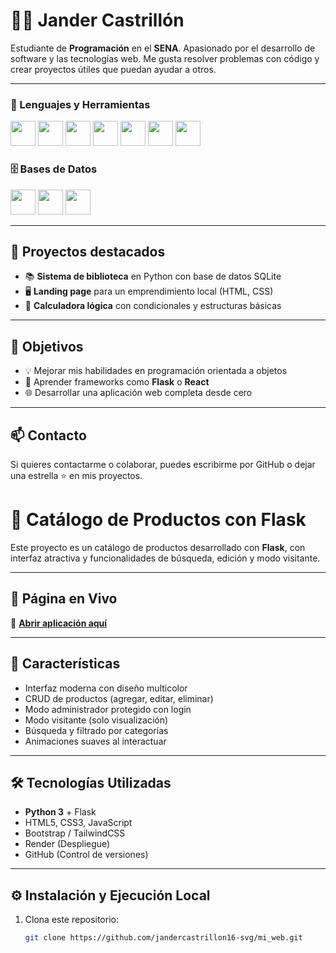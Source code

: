 # 👨‍💻 Jander Castrillón

Estudiante de **Programación** en el **SENA**. Apasionado por el desarrollo de software y las tecnologías web. Me gusta resolver problemas con código y crear proyectos útiles que puedan ayudar a otros.

---

### 🚀 Lenguajes y Herramientas

<p>
  <!-- Python -->
  <img src="https://cdn.jsdelivr.net/gh/devicons/devicon/icons/python/python-original.svg" width="40" height="40"/>
  <!-- HTML -->
  <img src="https://cdn.jsdelivr.net/gh/devicons/devicon/icons/html5/html5-original.svg" width="40" height="40"/>
  <!-- CSS -->
  <img src="https://cdn.jsdelivr.net/gh/devicons/devicon/icons/css3/css3-original.svg" width="40" height="40"/>
  <!-- JavaScript -->
  <img src="https://cdn.jsdelivr.net/gh/devicons/devicon/icons/javascript/javascript-original.svg" width="40" height="40"/>
  <!-- Java -->
  <img src="https://cdn.jsdelivr.net/gh/devicons/devicon/icons/java/java-original.svg" width="40" height="40"/>
  <!-- C -->
  <img src="https://cdn.jsdelivr.net/gh/devicons/devicon/icons/c/c-original.svg" width="40" height="40"/>
  <!-- C++ -->
  <img src="https://cdn.jsdelivr.net/gh/devicons/devicon/icons/cplusplus/cplusplus-original.svg" width="40" height="40"/>
</p>

### 🗄️ Bases de Datos

<p>
  <!-- MySQL -->
  <img src="https://cdn.jsdelivr.net/gh/devicons/devicon/icons/mysql/mysql-original.svg" width="40" height="40"/>
  <!-- PostgreSQL -->
  <img src="https://cdn.jsdelivr.net/gh/devicons/devicon/icons/postgresql/postgresql-original.svg" width="40" height="40"/>
  <!-- MongoDB -->
  <img src="https://cdn.jsdelivr.net/gh/devicons/devicon/icons/mongodb/mongodb-original.svg" width="40" height="40"/>
</p>

---

## 📂 Proyectos destacados

- 📚 **Sistema de biblioteca** en Python con base de datos SQLite
- 🖥️ **Landing page** para un emprendimiento local (HTML, CSS)
- 🧮 **Calculadora lógica** con condicionales y estructuras básicas

---

## 🎯 Objetivos

- 💡 Mejorar mis habilidades en programación orientada a objetos
- 🔧 Aprender frameworks como **Flask** o **React**
- 🌐 Desarrollar una aplicación web completa desde cero

---

## 📫 Contacto

Si quieres contactarme o colaborar, puedes escribirme por GitHub o dejar una estrella ⭐ en mis proyectos.



# 🌈 Catálogo de Productos con Flask

Este proyecto es un catálogo de productos desarrollado con **Flask**, con interfaz atractiva y funcionalidades de búsqueda, edición y modo visitante.

---

## 🚀 Página en Vivo
🔗 **[Abrir aplicación aquí](https://mi-web-5jze.onrender.com)**

---

## 📌 Características
- Interfaz moderna con diseño multicolor
- CRUD de productos (agregar, editar, eliminar)
- Modo administrador protegido con login
- Modo visitante (solo visualización)
- Búsqueda y filtrado por categorías
- Animaciones suaves al interactuar

---

## 🛠 Tecnologías Utilizadas
- **Python 3** + Flask
- HTML5, CSS3, JavaScript
- Bootstrap / TailwindCSS
- Render (Despliegue)
- GitHub (Control de versiones)

---

## ⚙ Instalación y Ejecución Local
1. Clona este repositorio:
   ```bash
   git clone https://github.com/jandercastrillon16-svg/mi_web.git

